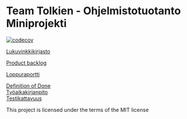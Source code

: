 # Team Tolkien - Ohjelmistotuotanto Miniprojekti
[![codecov](https://codecov.io/gh/tugee/ohtu-miniprojekti/branch/main/graph/badge.svg?token=7HHI5465YF)](https://codecov.io/gh/tugee/ohtu-miniprojekti)

[Lukuvinkkikirjasto](https://tolkien-lukuvinkkikirjasto.herokuapp.com/)

[Product backlog](https://docs.google.com/spreadsheets/d/1DaAu1GK6VygtDuKFK3jqlerErILbyhlJ23k_6WFqFwE/)

[Loppuraportti](https://docs.google.com/document/d/1GT0G0URIMygE7wWwXmaMj2VYrFED58qhBPAba0OWtfg/edit?usp=sharing)

[Definition of Done](https://github.com/tugee/ohtu-miniprojekti/blob/main/dokumentaatio/DefinitionOfDone.md)  
[Työaikakirjanpito](https://github.com/tugee/ohtu-miniprojekti/blob/main/dokumentaatio/Tyoaikakirjanpito.md)  
[Testikattavuus](https://app.codecov.io/gh/tugee/ohtu-miniprojekti/)

This project is licensed under the terms of the MIT license
